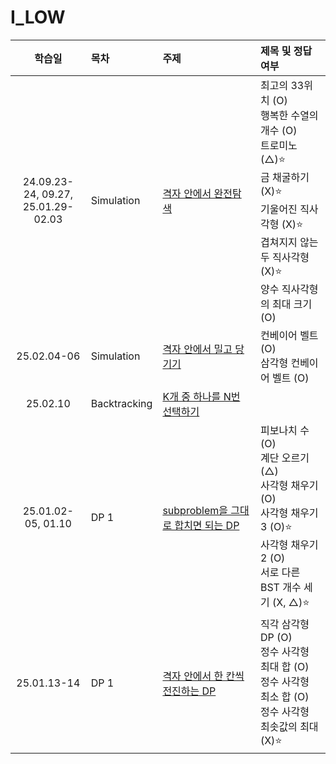 # I_LOW

|                학습일                 | 목차         | 주제                                                                                         | 제목 및 정답여부                                                                                                                                                                      |
| :-----------------------------------: | :----------- | :------------------------------------------------------------------------------------------- | :------------------------------------------------------------------------------------------------------------------------------------------------------------------------------------ |
| 24.09.23-24, 09.27,<br>25.01.29-02.03 | Simulation   | [격자 안에서 완전탐색](./Simulation/격자%20안에서%20완전탐색.js)                             | 최고의 33위치 (O)<br>행복한 수열의 개수 (O)<br>트로미노 (△)⭐️<br>금 채굴하기 (X)⭐️<br>기울어진 직사각형 (X)⭐️<br>겹쳐지지 않는 두 직사각형 (X)⭐️<br>양수 직사각형의 최대 크기 (O) |
|              25.02.04-06              | Simulation   | [격자 안에서 밀고 당기기](./Simulation/격자%20안에서%20밀고%20당기기.js)                     | 컨베이어 벨트 (O)<br>삼각형 컨베이어 벨트 (O)<br>                                                                                                                                     |
|               25.02.10                | Backtracking | [K개 중 하나를 N번 선택하기](./Backtracking/K개%20중%20하나를%20N번%20선택하기.js)           |
|          25.01.02-05, 01.10           | DP 1         | [subproblem을 그대로 합치면 되는 DP](./DP%201/subproblem을%20그대로%20합치면%20되는%20DP.js) | 피보나치 수 (O)<br>계단 오르기 (△)<br>사각형 채우기 (O)<br>사각형 채우기3 (O)⭐️<br>사각형 채우기2 (O)<br>서로 다른 BST 개수 세기 (X, △)⭐️                                           |
|              25.01.13-14              | DP 1         | [격자 안에서 한 칸씩 전진하는 DP](./DP%201/격자%20안에서%20한%20칸씩%20전진하는%20DP.js)     | 직각 삼각형 DP (O)<br>정수 사각형 최대 합 (O)<br>정수 사각형 최소 합 (O)<br>정수 사각형 최솟값의 최대 (X)⭐️<br>                                                                      |
